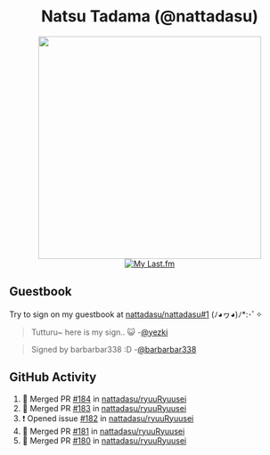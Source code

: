 <div align="center">

# Natsu Tadama (@nattadasu)

[<img width="400" src="https://spotify.nattadeploy.my.id/api?theme=dark&scan=true">](https://open.spotify.com/user/nattadasu)<br>
[![My Last.fm](https://lastfm.nattadeploy.my.id/api?user=nattadasu&loved=true)](https://www.last.fm/user/nattadasu)
</div>

## Guestbook

Try to sign on my guestbook at [nattadasu/nattadasu#1](https://github.com/nattadasu/nattadasu/issues/1) (ﾉ◕ヮ◕)ﾉ\*:･ﾟ✧

<!--START:guestbook-->
> Tutturu~  here is my sign.. :smiley_cat: 
> -[@yezki](https://github.com/yezki)

> Signed by barbarbar338 :D
> -[@barbarbar338](https://github.com/barbarbar338)
<!--END:guestbook-->

## GitHub Activity
<!--START_SECTION:activity-->
1. 🎉 Merged PR [#184](https://github.com/nattadasu/ryuuRyuusei/pull/184) in [nattadasu/ryuuRyuusei](https://github.com/nattadasu/ryuuRyuusei)
2. 🎉 Merged PR [#183](https://github.com/nattadasu/ryuuRyuusei/pull/183) in [nattadasu/ryuuRyuusei](https://github.com/nattadasu/ryuuRyuusei)
3. ❗ Opened issue [#182](https://github.com/nattadasu/ryuuRyuusei/issues/182) in [nattadasu/ryuuRyuusei](https://github.com/nattadasu/ryuuRyuusei)
4. 🎉 Merged PR [#181](https://github.com/nattadasu/ryuuRyuusei/pull/181) in [nattadasu/ryuuRyuusei](https://github.com/nattadasu/ryuuRyuusei)
5. 🎉 Merged PR [#180](https://github.com/nattadasu/ryuuRyuusei/pull/180) in [nattadasu/ryuuRyuusei](https://github.com/nattadasu/ryuuRyuusei)
<!--END_SECTION:activity-->
